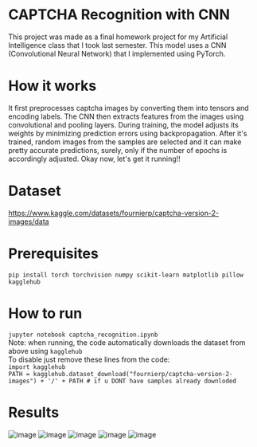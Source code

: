 # CAPTCHA Recognition with CNN

This project was made as a final homework project for my Artificial Intelligence class that I took last semester. This model uses a CNN (Convolutional Neural Network) that I implemented using PyTorch.

# How it works

It first preprocesses captcha images by converting them into tensors and encoding labels. The CNN then extracts features from the images using convolutional and pooling layers. During training, the model adjusts its weights by minimizing prediction errors using backpropagation. After it's trained, random images from the samples are selected and it can make pretty accurate predictions, surely, only if the number of epochs is accordingly adjusted. Okay now, let's get it running!!

# Dataset

https://www.kaggle.com/datasets/fournierp/captcha-version-2-images/data<br/>

# Prerequisites

```pip install torch torchvision numpy scikit-learn matplotlib pillow kagglehub```

# How to run

```jupyter notebook captcha_recognition.ipynb```<br/>
Note: when running, the code automatically downloads the dataset from above using ```kagglehub``` <br/>
To disable just remove these lines from the code: <br/>
```import kagglehub``` <br/> ```PATH = kagglehub.dataset_download("fournierp/captcha-version-2-images") + '/' + PATH # if u DONT have samples already downloded```

# Results

![image](https://github.com/user-attachments/assets/3a736125-a00c-4ceb-abdc-707b8425a60b)
![image](https://github.com/user-attachments/assets/ac863f6b-9bbc-4174-902c-c2edf96b1624)
![image](https://github.com/user-attachments/assets/7764732b-060c-4ed5-be56-a788020ca547)
![image](https://github.com/user-attachments/assets/4b24a706-6dfc-474a-aff8-ab78e97cdcd2)
![image](https://github.com/user-attachments/assets/597861d4-8953-4e30-9443-5bde3d716438)



